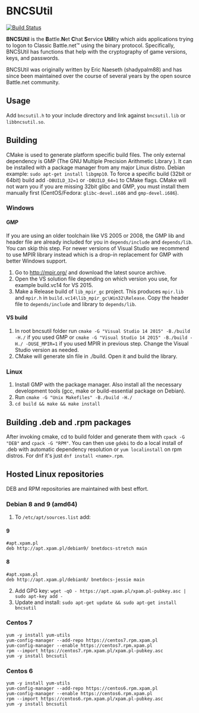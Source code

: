 # BNCSUtil
[![Build Status](https://travis-ci.org/BNETDocs/bncsutil.svg?branch=master)](https://travis-ci.org/BNETDocs/bncsutil)

**BNCSUtil** is the **B**attle.**N**et **C**hat **S**ervice **Util**ity which
aids applications trying to logon to Classic Battle.net&trade; using the binary
protocol. Specifically, BNCSUtil has functions that help with the cryptography
of game versions, keys, and passwords.

BNCSUtil was originally written by Eric Naeseth (shadypalm88) and has since
been maintained over the course of several years by the open source Battle.net community.

## Usage
Add `bncsutil.h` to your include directory and link against `bncsutil.lib` or `libbncsutil.so`.

## Building
CMake is used to generate platform specific build files. The only external dependency is GMP (The GNU Multiple Precision Arithmetic Library ).
It can be installed with a package manager from any major Linux distro. Debian example: `sudo apt-get install libgmp10`. To force a specific build (32bit or 64bit) build add `-DBUILD_32=1` or `-DBUILD_64=1` to CMake flags. CMake will not warn you if you are missing 32bit glibc and GMP, you must install them manually first (CentOS/Fedora: `glibc-devel.i686` and `gmp-devel.i686`).

### Windows

#### GMP
If you are using an older toolchain like VS 2005 or 2008, the GMP lib and header file are already included for you in `depends/include` and `depends/lib`. You can skip this step.
For newer versions of Visual Studio we recommend to use MPIR library instead which is a drop-in replacement for GMP with better Windows support.
 1. Go to http://mpir.org/ and download the latest source archive.
 2. Open the VS solution file depending on which version you use, for example build.vc14 for VS 2015.
 3. Make a Release build of `lib_mpir_gc` project. This produces `mpir.lib` and `mpir.h` in `build.vc14\lib_mpir_gc\Win32\Release`. Copy the header file to `depends/include` and library to `depends/lib`.

#### VS build
 1. In root bncsutil folder run `cmake -G "Visual Studio 14 2015" -B./build -H./` if you used GMP or `cmake -G "Visual Studio 14 2015" -B./build -H./ -DUSE_MPIR=1`  if you used MPIR in previous step. Change the Visual Studio version as needed.
 2. CMake will generate sln file in ./build. Open it and build the library.

### Linux
 1. Install GMP with the package manager. Also install all the necessary development tools (gcc, make or build-essential package on Debian).
 2. Run `cmake -G "Unix Makefiles" -B./build -H./`
 3. `cd build && make && make install`

## Building .deb and .rpm packages
After invoking cmake, cd to build folder and generate them with `cpack -G "DEB"` and `cpack -G "RPM"`.
You can then use `gdebi` to do a local install of .deb with automatic dependency resolution or `yum localinstall` on rpm distros. For dnf it's just `dnf install <name>.rpm`.

## Hosted Linux repositories
DEB and RPM repositories are maintained with best effort.

### Debian 8 and 9 (amd64)
 1. To `/etc/apt/sources.list` add:

#### 9
```
#apt.xpam.pl
deb http://apt.xpam.pl/debian9/ bnetdocs-stretch main
```
#### 8
```
#apt.xpam.pl
deb http://apt.xpam.pl/debian8/ bnetdocs-jessie main
```

 2. Add GPG key: `wget -qO - https://apt.xpam.pl/xpam.pl-pubkey.asc | sudo apt-key add -`
 3. Update and install: `sudo apt-get update && sudo apt-get install bncsutil`


### Centos 7
```
yum -y install yum-utils
yum-config-manager --add-repo https://centos7.rpm.xpam.pl
yum-config-manager --enable https://centos7.rpm.xpam.pl
rpm --import https://centos7.rpm.xpam.pl/xpam.pl-pubkey.asc
yum -y install bncsutil
```
### Centos 6
```
yum -y install yum-utils
yum-config-manager --add-repo https://centos6.rpm.xpam.pl
yum-config-manager --enable https://centos6.rpm.xpam.pl
rpm --import https://centos6.rpm.xpam.pl/xpam.pl-pubkey.asc
yum -y install bncsutil
```
